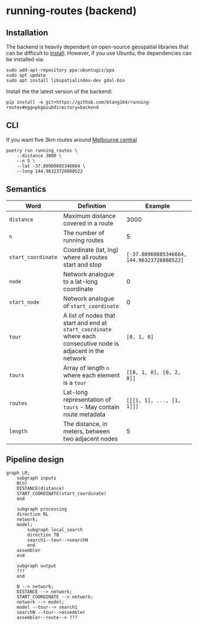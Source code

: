 # running-routes (backend)

## Installation
The backend is heavily dependant on open-source geospatial libraries that can be difficult to [install](https://geopandas.org/getting_started/install.html#dependencies). However, if you use Ubuntu, the dependencies can be installed via:
```
sudo add-apt-repository ppa:ubuntugis/ppa
sudo apt update
sudo apt install libspatialindex-dev gdal-bin
```
Install the the latest version of the backend:
```
pip install -e git+https://github.com/btang164/running-routes#egg=pkg&subdirectory=backend
```

## CLI
If you want five 3km routes around [Melbourne central](https://goo.gl/maps/rRwXExFbXnYx85U87)
```
poetry run running_routes \
    --distance 3000 \
    --n 5 \
    --lat -37.80960885346664 \
    --long 144.96323726880522
```

## Semantics
| Word | Definition | Example |
|---|---|---|
| `distance` | Maximum distance covered in a route|3000|
| `n`| The number of running routes| 5|
| `start_coordinate` | Coordinate (lat, lng) where all routes start and stop | `[-37.80960885346664, 144.96323726880522]`|
|`node`| Network analogue to a lat-long coordinate | 0
|`start_node`| Network analogue of `start_coordinate`| 0
|`tour`| A list of nodes that start and end at `start_coordinate` where each consecutive node is adjacent in the network|`[0, 1, 0]`
|`tours`| Array of length `n` where each element is a `tour`|`[[0, 1, 0], [0, 2, 0]]`
|`routes`| Lat-long representation of `tours` - May contain route metadata| `[[[1, 1], ..., [1, 1]]]`
|`length`| The distance, in meters, between two adjacent nodes| 5 |


## Pipeline design
```mermaid
graph LR;
    subgraph inputs
    N(n)
    DISTANCE(distance)
    START_COORDINATE(start_coordinate)
    end

    subgraph processing
    direction RL
    network;
    model;
        subgraph local_search
        direction TB
        search1--tour-->searchN
        end
    assembler
    end

    subgraph output
    ???
    end

    N --> network;
    DISTANCE --> network;
    START_COORDINATE --> network;
    network --> model;
    model --tour--> search1
    searchN --tour-->assembler
    assembler--route--> ???
```